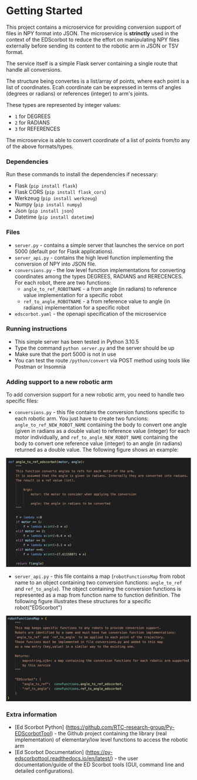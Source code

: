 # Getting Started
This project contains a microservice for providing conversion support of files in NPY format into JSON. The microservice is **strinctly** used in the context of the EDScorbot to reduce the effort on manipulating NPY files externally before sending its content to the robotic arm in JSON or TSV format.

The service itself is a simple Flask server containing a single route that handle all conversions. 

The structure being convertes is a list/array of points, where each point is a list of coordinates. Ecah coordinate can be expressed in terms of angles (degrees or radians) or references (integer) to arm's joints. 

These types are represented by integer values:

* `1` for DEGREES
* `2` for RADIANS
* `3` for REFERENCES

The microservice is able to convert coordinate of a list of points from/to any of the above formats/types.

### Dependencies
Run these commands to install the dependencies if necessary:
* Flask (`pip install flask`)
* Flask CORS (`pip install flask_cors`)
* Werkzeug (`pip install werkzeug`)
* Numpy (`pip install numpy`)
* Json (`pip install json`)
* Datetime (`pip install datetime`)

### Files
* `server.py` - contains a simple server that launches the service on port 5000 (default por for Flask applications).
* `server_api.py` - contains the high level function implementing the conversion of NPY into JSON file. 
* `conversions.py` - the low level function implementations for converting coordinates among the types DEGREES, RADIANS and RERECENCES. For each robot, there are two functions: 
  - `angle_to_ref_ROBOTNAME` - a from angle (in radians) to reference value implementation for a specific robot
  - `ref_to_angle_ROBOTNAME` - a from reference value to angle (in radians) implementation for a specific robot
* `edscorbot.yaml` - the openapi specification of the microservice

### Running instructions
* This simple server has been tested in Python 3.10.5 
* Type the command `python server.py` and the server should be up
* Make sure that the port 5000 is not in use
* You can test the route `/python/convert` via POST method using tools like Postman or Insomnia

### Adding support to a new robotic arm
To add conversion support for a new robotic arm, you need to handle two specific files:
* `conversions.py` - this file contains the conversion functions specific to each robotic arm. You just have to create two funcions: `angle_to_ref_NEW_ROBOT_NAME` containing the body to convert one angle (given in radians as a double value) to reference value (integer) for each motor individually, and `ref_to_angle_NEW_ROBOT_NAME` containing the body to convert one reference value (integer) to an angle (in radians) returned as a double value. The following figure shows an example:

![Example of conversion function](/images/conversion-func-example.png "Example of conversion function")

* `server_api.py` - this file contains a map (`robotFunctionsMap` from robot name to an object containing two conversion functions: `angle_to_ref` and `ref_to_angle`). The object containing the conversion functions is represented as a map from function name to function definition. The following figure illustrates these structures for a specific robot("EDScorbot")

![Example of robot conversion functions](/images/robot-map.png "Example of map containing conversion functions for a specific robot")

### Extra information
* [Ed Scorbot Python] (https://github.com/RTC-research-group/Py-EDScorbotTool) - the Github project containing the library (real implementation) of elementary/low level functions to access the robotic arm
* [Ed Scorbot Documentation] (https://py-edscorbottool.readthedocs.io/en/latest/) - the user documentation/guide of the ED Scorbot tools (GUI, command line and detailed configurations). 
